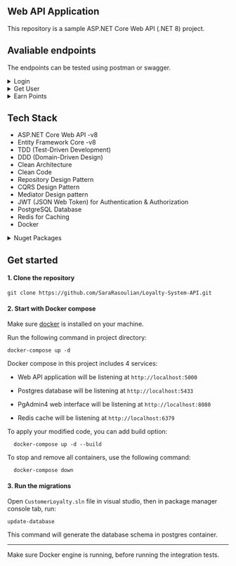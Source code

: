 ## Web API Application

This repository is a sample ASP.NET Core Web API (.NET 8) project.


## Avaliable endpoints

The endpoints can be tested using postman or swagger.


<details>
  
<summary>Login</summary>

```
Post    http://localhost:5000/api/identity/login
```

##### Input from body:

```
Content-Type: application/json
{
  "userName": "sara",
  "password": "123456"
}
```

</details>


<details>
  
<summary>Get User</summary>

 <h6>Needs authorization </h6>

```
GET    http://localhost:5000/api/users/{userId}
```


</details>



<details>
  
<summary>Earn Points</summary>

 <h6>Needs authorization </h6>

```
Post    http://localhost:5000/api/users/{userId}/earn
```

##### Input from body:

```
Content-Type: application/json
{
  "points": 100
}
```

</details>





## Tech Stack
  -	ASP.NET Core Web API -v8
  - Entity Framework Core -v8
  - TDD (Test-Driven Development)
  - DDD (Domain-Driven Design)
  - Clean Architecture
  - Clean Code
  - Repository Design Pattern
  - CQRS Design Pattern
  - Mediator Design pattern
  - JWT (JSON Web Token) for Authentication & Authorization
  - PostgreSQL Database
  - Redis for Caching
  - Docker


<details>

  
<summary>Nuget Packages</summary>

 <h4>Here is a list of some of the nuget packages used in this repository :</h4>

  - __xUnit__ for unit and integration testing
  - __Testcontainers__ for integration testing
  - __Moq__ for mocking
  - __Serilog__ for logging in console and text file
  - __FluentValidation__ for server-side validation
  - __FluentAssertions__ for test assertions
  - __MediatR__ for implementing mediator pattern
  - __Mapster__ for object mapping
  - __Newtosoft.Json__ for serializing and deserializing objects
  - __Microsoft.Extensions.Caching.StackExchangeRedis__ for implementing redis cache
    

</details>

  
## Get started

#### 1. Clone the repository

```
git clone https://github.com/SaraRasoulian/Loyalty-System-API.git
```
#### 2. Start with Docker compose

Make sure [docker](https://docs.docker.com/get-docker/) is installed on your machine.

Run the following command in project directory:

```
docker-compose up -d
```

Docker compose in this project includes 4 services:

- Web API application will be listening at `http://localhost:5000`

- Postgres database will be listening at `http://localhost:5433`

- PgAdmin4 web interface will be listening at `http://localhost:8080`
 
- Redis cache will be listening at `http://localhost:6379`


To apply your modified code, you can add build option:

```
  docker-compose up -d --build
```

To stop and remove all containers, use the following command:

```
  docker-compose down
```


#### 3. Run the migrations

Open `CustomerLoyalty.sln` file in visual studio, then in package manager console tab, run:

```
update-database
```

This command will generate the database schema in postgres container.

---

Make sure Docker engine is running, before running the integration tests.


